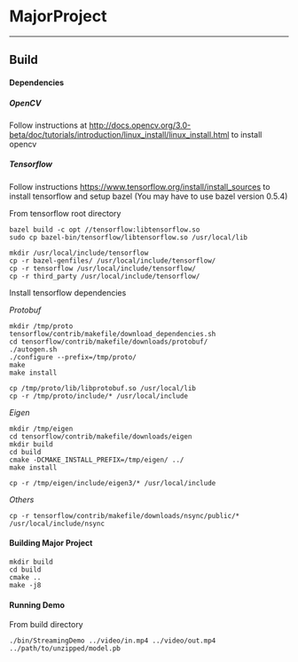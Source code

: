 # MajorProject
***
## Build

#### Dependencies

##### OpenCV

Follow instructions at http://docs.opencv.org/3.0-beta/doc/tutorials/introduction/linux_install/linux_install.html to install opencv  


##### Tensorflow

Follow instructions https://www.tensorflow.org/install/install_sources to install tensorflow and setup bazel (You may have to use bazel version 0.5.4)

From tensorflow root directory  
```
bazel build -c opt //tensorflow:libtensorflow.so   
sudo cp bazel-bin/tensorflow/libtensorflow.so /usr/local/lib  

mkdir /usr/local/include/tensorflow
cp -r bazel-genfiles/ /usr/local/include/tensorflow/
cp -r tensorflow /usr/local/include/tensorflow/
cp -r third_party /usr/local/include/tensorflow/
```

Install tensorflow dependencies


*Protobuf*
```
mkdir /tmp/proto
tensorflow/contrib/makefile/download_dependencies.sh
cd tensorflow/contrib/makefile/downloads/protobuf/
./autogen.sh
./configure --prefix=/tmp/proto/
make
make install

cp /tmp/proto/lib/libprotobuf.so /usr/local/lib
cp -r /tmp/proto/include/* /usr/local/include
```

*Eigen*
```
mkdir /tmp/eigen
cd tensorflow/contrib/makefile/downloads/eigen
mkdir build
cd build
cmake -DCMAKE_INSTALL_PREFIX=/tmp/eigen/ ../
make install

cp -r /tmp/eigen/include/eigen3/* /usr/local/include
```

*Others*
```
cp -r tensorflow/contrib/makefile/downloads/nsync/public/* /usr/local/include/nsync
```


#### Building Major Project

```
mkdir build
cd build
cmake ..
make -j8
```

#### Running Demo

From build directory  
```
./bin/StreamingDemo ../video/in.mp4 ../video/out.mp4 ../path/to/unzipped/model.pb
```
